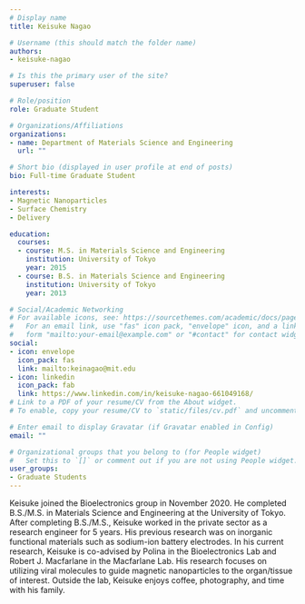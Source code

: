 ```yaml
---
# Display name
title: Keisuke Nagao

# Username (this should match the folder name)
authors:
- keisuke-nagao

# Is this the primary user of the site?
superuser: false

# Role/position
role: Graduate Student

# Organizations/Affiliations
organizations:
- name: Department of Materials Science and Engineering
  url: ""

# Short bio (displayed in user profile at end of posts)
bio: Full-time Graduate Student

interests:
- Magnetic Nanoparticles
- Surface Chemistry
- Delivery

education:
  courses:
  - course: M.S. in Materials Science and Engineering
    institution: University of Tokyo
    year: 2015
  - course: B.S. in Materials Science and Engineering
    institution: University of Tokyo
    year: 2013

# Social/Academic Networking
# For available icons, see: https://sourcethemes.com/academic/docs/page-builder/#icons
#   For an email link, use "fas" icon pack, "envelope" icon, and a link in the
#   form "mailto:your-email@example.com" or "#contact" for contact widget.
social:
- icon: envelope
  icon_pack: fas
  link: mailto:keinagao@mit.edu
- icon: linkedin
  icon_pack: fab
  link: https://www.linkedin.com/in/keisuke-nagao-661049168/
# Link to a PDF of your resume/CV from the About widget.
# To enable, copy your resume/CV to `static/files/cv.pdf` and uncomment the lines below.

# Enter email to display Gravatar (if Gravatar enabled in Config)
email: ""

# Organizational groups that you belong to (for People widget)
#   Set this to `[]` or comment out if you are not using People widget.
user_groups:
- Graduate Students
---
```

Keisuke joined the Bioelectronics group in November 2020. He completed B.S./M.S. in Materials Science and Engineering at the University of Tokyo. After completing B.S./M.S., Keisuke worked in the private sector as a research engineer for 5 years. His previous research was on inorganic functional materials such as sodium-ion battery electrodes. In his current research, Keisuke is co-advised by Polina in the Bioelectronics Lab and Robert J. Macfarlane in the Macfarlane Lab. His research focuses on utilizing viral molecules to guide magnetic nanoparticles to the organ/tissue of interest. Outside the lab, Keisuke enjoys coffee, photography, and time with his family.

